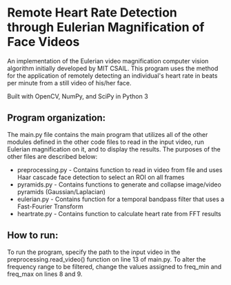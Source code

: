 # Remote Heart Rate Detection through Eulerian Magnification of Face Videos

An implementation of the Eulerian video magnification computer vision algorithm initially developed by MIT CSAIL. This program uses the method for the application of remotely detecting an individual's heart rate in beats per minute from a still video of his/her face.

Built with OpenCV, NumPy, and SciPy in Python 3

## Program organization:
The main.py file contains the main program that utilizes all of the other modules defined in the other code files
to read in the input video, run Eulerian magnification on it, and to display the results. The purposes of the other
files are described below:
- preprocessing.py - Contains function to read in video from file and uses Haar cascade face detection to select an ROI on all frames
- pyramids.py - Contains functions to generate and collapse image/video pyramids (Gaussian/Laplacian)
- eulerian.py - Contains function for a temporal bandpass filter that uses a Fast-Fourier Transform
- heartrate.py - Contains function to calculate heart rate from FFT results

## How to run:
To run the program, specify the path to the input video in the preprocessing.read_video() function on line 13 of
main.py. To alter the frequency range to be filtered, change the values assigned to freq_min and freq_max on lines 8
and 9.
